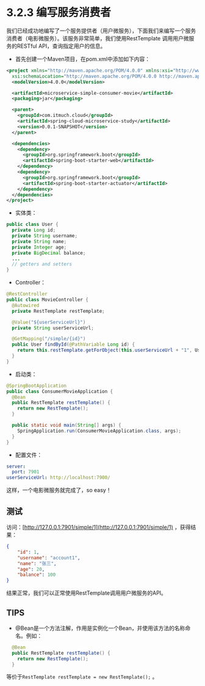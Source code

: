 # 3.2.3 编写服务消费者

我们已经成功地编写了一个服务提供者（用户微服务），下面我们来编写一个服务消费者（电影微服务）。该服务非常简单，我们使用RestTemplate 调用用户微服务的RESTful API，查询指定用户的信息。

* 首先创建一个Maven项目，在pom.xml中添加如下内容：

```xml
<project xmlns="http://maven.apache.org/POM/4.0.0" xmlns:xsi="http://www.w3.org/2001/XMLSchema-instance"
  xsi:schemaLocation="http://maven.apache.org/POM/4.0.0 http://maven.apache.org/xsd/maven-4.0.0.xsd">
  <modelVersion>4.0.0</modelVersion>

  <artifactId>microservice-simple-consumer-movie</artifactId>
  <packaging>jar</packaging>

  <parent>
    <groupId>com.itmuch.cloud</groupId>
    <artifactId>spring-cloud-microservice-study</artifactId>
    <version>0.0.1-SNAPSHOT</version>
  </parent>

  <dependencies>
    <dependency>
      <groupId>org.springframework.boot</groupId>
      <artifactId>spring-boot-starter-web</artifactId>
    </dependency>
    <dependency>
      <groupId>org.springframework.boot</groupId>
      <artifactId>spring-boot-starter-actuator</artifactId>
    </dependency>
  </dependencies>
</project>
```

* 实体类：

```java
public class User {
  private Long id;
  private String username;
  private String name;
  private Integer age;
  private BigDecimal balance;
  ...
  // getters and setters
}
```

* Controller：

```java
@RestController
public class MovieController {
  @Autowired
  private RestTemplate restTemplate;

  @Value("${userServiceUrl}")
  private String userServiceUrl;

  @GetMapping("/simple/{id}")
  public User findById(@PathVariable Long id) {
    return this.restTemplate.getForObject(this.userServiceUrl + "1", User.class);
  }
}
```

* 启动类：

```java
@SpringBootApplication
public class ConsumerMovieApplication {
  @Bean
  public RestTemplate restTemplate() {
    return new RestTemplate();
  }

  public static void main(String[] args) {
    SpringApplication.run(ConsumerMovieApplication.class, args);
  }
}
```

* 配置文件：

```yaml
server:
  port: 7901
userServiceUrl: http://localhost:7900/
```

这样，一个电影微服务就完成了，so easy！



## 测试

访问：[http://127.0.0.1:7901/simple/1](http://127.0.0.1:7901/simple/1) ，获得结果：

```json
{
    "id": 1,
    "username": "account1",
    "name": "张三",
    "age": 20,
    "balance": 100
}
```

结果正常，我们可以正常使用RestTemplate调用用户微服务的API。



## TIPS

* @Bean是一个方法注解，作用是实例化一个Bean，并使用该方法的名称命名。例如：

```java
  @Bean
  public RestTemplate restTemplate() {
    return new RestTemplate();
  }
```

等价于`RestTemplate restTemplate = new RestTemplate();` 。